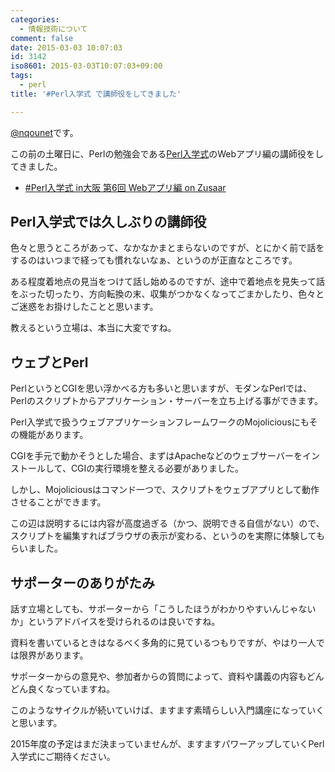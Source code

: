 ```yaml
---
categories:
  - 情報技術について
comment: false
date: 2015-03-03 10:07:03
id: 3142
iso8601: 2015-03-03T10:07:03+09:00
tags:
  - perl
title: '#Perl入学式 で講師役をしてきました'

---
```


<p><a href="https://twitter.com/nqounet">@nqounet</a>です。</p>

<p>この前の土曜日に、Perlの勉強会である<a href="http://www.perl-entrance.org/">Perl入学式</a>のWebアプリ編の講師役をしてきました。</p>

<ul>
<li><a href="http://www.zusaar.com/event/12837005">#Perl入学式 in大阪 第6回 Webアプリ編 on Zusaar</a></li>
</ul>



<h2>Perl入学式では久しぶりの講師役</h2>

<p>色々と思うところがあって、なかなかまとまらないのですが、とにかく前で話をするのはいつまで経っても慣れないなぁ、というのが正直なところです。</p>

<p>ある程度着地点の見当をつけて話し始めるのですが、途中で着地点を見失って話をぶった切ったり、方向転換の末、収集がつかなくなってごまかしたり、色々とご迷惑をお掛けしたことと思います。</p>

<p>教えるという立場は、本当に大変ですね。</p>

<h2>ウェブとPerl</h2>

<p>PerlというとCGIを思い浮かべる方も多いと思いますが、モダンなPerlでは、Perlのスクリプトからアプリケーション・サーバーを立ち上げる事ができます。</p>

<p>Perl入学式で扱うウェブアプリケーションフレームワークのMojoliciousにもその機能があります。</p>

<p>CGIを手元で動かそうとした場合、まずはApacheなどのウェブサーバーをインストールして、CGIの実行環境を整える必要がありました。</p>

<p>しかし、Mojoliciousはコマンド一つで、スクリプトをウェブアプリとして動作させることができます。</p>

<p>この辺は説明するには内容が高度過ぎる（かつ、説明できる自信がない）ので、スクリプトを編集すればブラウザの表示が変わる、というのを実際に体験してもらいました。</p>

<h2>サポーターのありがたみ</h2>

<p>話す立場としても、サポーターから「こうしたほうがわかりやすいんじゃないか」というアドバイスを受けられるのは良いですね。</p>

<p>資料を書いているときはなるべく多角的に見ているつもりですが、やはり一人では限界があります。</p>

<p>サポーターからの意見や、参加者からの質問によって、資料や講義の内容もどんどん良くなっていますね。</p>

<p>このようなサイクルが続いていけば、ますます素晴らしい入門講座になっていくと思います。</p>

<p>2015年度の予定はまだ決まっていませんが、ますますパワーアップしていくPerl入学式にご期待ください。</p>
    	